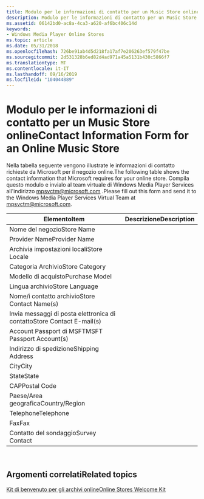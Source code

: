 ```yaml
---
title: Modulo per le informazioni di contatto per un Music Store online
description: Modulo per le informazioni di contatto per un Music Store online
ms.assetid: 06142bd0-ac8a-4ca3-a620-af6bc406c14d
keywords:
- Windows Media Player Online Stores
ms.topic: article
ms.date: 05/31/2018
ms.openlocfilehash: 726be91ab4d5d218fa17af7e206263ef579f47be
ms.sourcegitcommit: 2d531328b6ed82d4ad971a45a5131b430c5866f7
ms.translationtype: MT
ms.contentlocale: it-IT
ms.lasthandoff: 09/16/2019
ms.locfileid: "104044889"
---
```

# <a name="contact-information-form-for-an-online-music-store"></a><span data-ttu-id="e223c-104">Modulo per le informazioni di contatto per un Music Store online</span><span class="sxs-lookup"><span data-stu-id="e223c-104">Contact Information Form for an Online Music Store</span></span>

<span data-ttu-id="e223c-105">Nella tabella seguente vengono illustrate le informazioni di contatto richieste da Microsoft per il negozio online.</span><span class="sxs-lookup"><span data-stu-id="e223c-105">The following table shows the contact information that Microsoft requires for your online store.</span></span> <span data-ttu-id="e223c-106">Compila questo modulo e invialo al team virtuale di Windows Media Player Services all'indirizzo mpsvctm@microsoft.com .</span><span class="sxs-lookup"><span data-stu-id="e223c-106">Please fill out this form and send it to the Windows Media Player Services Virtual Team at mpsvctm@microsoft.com.</span></span>



| <span data-ttu-id="e223c-107">Elemento</span><span class="sxs-lookup"><span data-stu-id="e223c-107">Item</span></span>                     | <span data-ttu-id="e223c-108">Descrizione</span><span class="sxs-lookup"><span data-stu-id="e223c-108">Description</span></span> |
|--------------------------|-------------|
| <span data-ttu-id="e223c-109">Nome del negozio</span><span class="sxs-lookup"><span data-stu-id="e223c-109">Store Name</span></span>               |             |
| <span data-ttu-id="e223c-110">Provider Name</span><span class="sxs-lookup"><span data-stu-id="e223c-110">Provider Name</span></span>            |             |
| <span data-ttu-id="e223c-111">Archivia impostazioni locali</span><span class="sxs-lookup"><span data-stu-id="e223c-111">Store Locale</span></span>             |             |
| <span data-ttu-id="e223c-112">Categoria Archivio</span><span class="sxs-lookup"><span data-stu-id="e223c-112">Store Category</span></span>           |             |
| <span data-ttu-id="e223c-113">Modello di acquisto</span><span class="sxs-lookup"><span data-stu-id="e223c-113">Purchase Model</span></span>           |             |
| <span data-ttu-id="e223c-114">Lingua archivio</span><span class="sxs-lookup"><span data-stu-id="e223c-114">Store Language</span></span>           |             |
| <span data-ttu-id="e223c-115">Nome/i contatto archivio</span><span class="sxs-lookup"><span data-stu-id="e223c-115">Store Contact Name(s)</span></span>    |             |
| <span data-ttu-id="e223c-116">Invia messaggi di posta elettronica di contatto</span><span class="sxs-lookup"><span data-stu-id="e223c-116">Store Contact E-mail(s)</span></span>  |             |
| <span data-ttu-id="e223c-117">Account Passport di MSFT</span><span class="sxs-lookup"><span data-stu-id="e223c-117">MSFT Passport Account(s)</span></span> |             |
| <span data-ttu-id="e223c-118">Indirizzo di spedizione</span><span class="sxs-lookup"><span data-stu-id="e223c-118">Shipping Address</span></span>         |             |
| <span data-ttu-id="e223c-119">City</span><span class="sxs-lookup"><span data-stu-id="e223c-119">City</span></span>                     |             |
| <span data-ttu-id="e223c-120">State</span><span class="sxs-lookup"><span data-stu-id="e223c-120">State</span></span>                    |             |
| <span data-ttu-id="e223c-121">CAP</span><span class="sxs-lookup"><span data-stu-id="e223c-121">Postal Code</span></span>              |             |
| <span data-ttu-id="e223c-122">Paese/Area geografica</span><span class="sxs-lookup"><span data-stu-id="e223c-122">Country/Region</span></span>           |             |
| <span data-ttu-id="e223c-123">Telephone</span><span class="sxs-lookup"><span data-stu-id="e223c-123">Telephone</span></span>                |             |
| <span data-ttu-id="e223c-124">Fax</span><span class="sxs-lookup"><span data-stu-id="e223c-124">Fax</span></span>                      |             |
| <span data-ttu-id="e223c-125">Contatto del sondaggio</span><span class="sxs-lookup"><span data-stu-id="e223c-125">Survey Contact</span></span>           |             |



 

## <a name="related-topics"></a><span data-ttu-id="e223c-126">Argomenti correlati</span><span class="sxs-lookup"><span data-stu-id="e223c-126">Related topics</span></span>

<dl> <dt>

[<span data-ttu-id="e223c-127">Kit di benvenuto per gli archivi online</span><span class="sxs-lookup"><span data-stu-id="e223c-127">Online Stores Welcome Kit</span></span>](online-stores-welcome-kit.md)
</dt> </dl>

 

 




